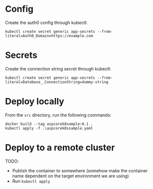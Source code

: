 # Config

Create the auth0 config through kubectl:

```
kubectl create secret generic app-secrets --from-literal=Auth0_Domain=https://example.com
```

# Secrets

Create the connection string secret through kubectl:

```
kubectl create secret generic app-secrets --from-literal=Database__ConnectionString=dummy-string
```

# Deploy locally

From the `src` directory, run the following commands:

```
docker build --tag aspcorek8sample:0.1 .
kubectl apply -f .\aspcorek8ssample.yaml
```

# Deploy to a remote cluster

TODO:

* Publish the container to somewhere (somehow make the container name dependent on the target environment we are using)
* Run `kubectl apply`
